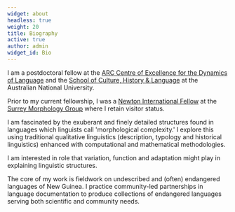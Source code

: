 ```yaml
---
widget: about
headless: true
weight: 20
title: Biography
active: true
author: admin
widget_id: Bio
---
```

I am a postdoctoral fellow at the [ARC Centre of Excellence for the Dynamics of Language](http://www.google.com/url?q=http%3A%2F%2Fwww.dynamicsoflanguage.edu.au&sa=D&sntz=1&usg=AFQjCNEvfJrPrWLlHeuMdw1z-xeYAHErTg) and the [School of Culture, History & Language](http://www.google.com/url?q=http%3A%2F%2Fchl.anu.edu.au%2F&sa=D&sntz=1&usg=AFQjCNGBmDwbMikO5MSAA5rALi3XT178kg) at the Australian National University.

Prior to my current fellowship, I was a [Newton International Fellow](http://www.google.com/url?q=http%3A%2F%2Fwww.newtonfellowships.org&sa=D&sntz=1&usg=AFQjCNEphVa99YHJqaEwt0VVXNz9V-L9oA) at the [Surrey Morphology Group](http://www.google.com/url?q=http%3A%2F%2Fsmg.surrey.ac.uk&sa=D&sntz=1&usg=AFQjCNFLm-GzARDpX2TnjkQ4zoNmB_-2Jw) where I retain visitor status.

I am fascinated by the exuberant and finely detailed structures found in languages which linguists call 'morphological complexity.' I explore this using traditional qualitative linguistics (description, typology and historical linguistics) enhanced with computational and mathematical methodologies.

I am interested in role that variation, function and adaptation might play in explaining linguistic structures.

The core of my work is fieldwork on undescribed and (often) endangered languages of New Guinea. I practice community-led partnerships in language documentation to produce collections of endangered languages serving both scientific and community needs.
